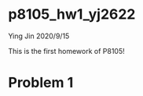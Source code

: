 p8105\_hw1\_yj2622
================
Ying Jin
2020/9/15

This is the first homework of P8105\!

# Problem 1
